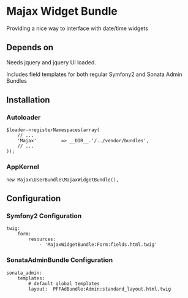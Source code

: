 # Majax Widget Bundle

Providing a nice way to interface with date/time widgets


## Depends on

Needs jquery and jquery UI loaded.

Includes field templates for both regular Symfony2 and Sonata Admin Bundles

## Installation

### Autoloader

    $loader->registerNamespaces(array(
        // ...
        'Majax'         => __DIR__.'/../vendor/bundles',
        // ...
    ));

### AppKernel

    new Majax\UserBundle\MajaxWidgetBundle(),


## Configuration

### Symfony2 Configuration

    twig:
        form:
            resources:
                - 'MajaxWidgetBundle:Form:fields.html.twig'


### SonataAdminBundle Configuration

    sonata_admin:
        templates:
            # default global templates
            layout:  PFFAdBundle:Admin:standard_layout.html.twig
